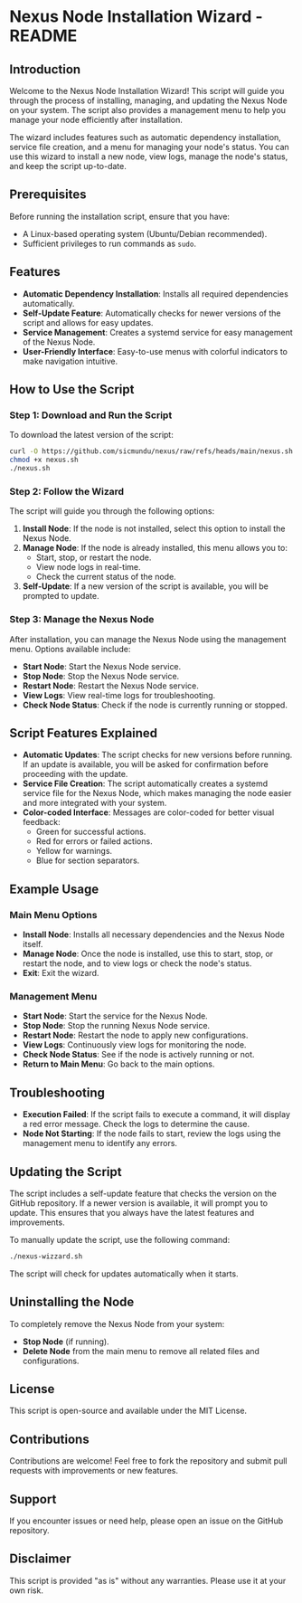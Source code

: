 # Nexus Node Installation Wizard - README

## Introduction

Welcome to the Nexus Node Installation Wizard! This script will guide you through the process of installing, managing, and updating the Nexus Node on your system. The script also provides a management menu to help you manage your node efficiently after installation.

The wizard includes features such as automatic dependency installation, service file creation, and a menu for managing your node's status. You can use this wizard to install a new node, view logs, manage the node's status, and keep the script up-to-date.

## Prerequisites

Before running the installation script, ensure that you have:
- A Linux-based operating system (Ubuntu/Debian recommended).
- Sufficient privileges to run commands as `sudo`.

## Features

- **Automatic Dependency Installation**: Installs all required dependencies automatically.
- **Self-Update Feature**: Automatically checks for newer versions of the script and allows for easy updates.
- **Service Management**: Creates a systemd service for easy management of the Nexus Node.
- **User-Friendly Interface**: Easy-to-use menus with colorful indicators to make navigation intuitive.

## How to Use the Script

### Step 1: Download and Run the Script

To download the latest version of the script:

```bash
curl -O https://github.com/sicmundu/nexus/raw/refs/heads/main/nexus.sh
chmod +x nexus.sh
./nexus.sh
```

### Step 2: Follow the Wizard

The script will guide you through the following options:

1. **Install Node**: If the node is not installed, select this option to install the Nexus Node.
2. **Manage Node**: If the node is already installed, this menu allows you to:
   - Start, stop, or restart the node.
   - View node logs in real-time.
   - Check the current status of the node.
3. **Self-Update**: If a new version of the script is available, you will be prompted to update.

### Step 3: Manage the Nexus Node

After installation, you can manage the Nexus Node using the management menu. Options available include:
- **Start Node**: Start the Nexus Node service.
- **Stop Node**: Stop the Nexus Node service.
- **Restart Node**: Restart the Nexus Node service.
- **View Logs**: View real-time logs for troubleshooting.
- **Check Node Status**: Check if the node is currently running or stopped.

## Script Features Explained

- **Automatic Updates**: The script checks for new versions before running. If an update is available, you will be asked for confirmation before proceeding with the update.
- **Service File Creation**: The script automatically creates a systemd service file for the Nexus Node, which makes managing the node easier and more integrated with your system.
- **Color-coded Interface**: Messages are color-coded for better visual feedback:
  - Green for successful actions.
  - Red for errors or failed actions.
  - Yellow for warnings.
  - Blue for section separators.

## Example Usage

### Main Menu Options

- **Install Node**: Installs all necessary dependencies and the Nexus Node itself.
- **Manage Node**: Once the node is installed, use this to start, stop, or restart the node, and to view logs or check the node's status.
- **Exit**: Exit the wizard.

### Management Menu

- **Start Node**: Start the service for the Nexus Node.
- **Stop Node**: Stop the running Nexus Node service.
- **Restart Node**: Restart the node to apply new configurations.
- **View Logs**: Continuously view logs for monitoring the node.
- **Check Node Status**: See if the node is actively running or not.
- **Return to Main Menu**: Go back to the main options.

## Troubleshooting

- **Execution Failed**: If the script fails to execute a command, it will display a red error message. Check the logs to determine the cause.
- **Node Not Starting**: If the node fails to start, review the logs using the management menu to identify any errors.

## Updating the Script

The script includes a self-update feature that checks the version on the GitHub repository. If a newer version is available, it will prompt you to update. This ensures that you always have the latest features and improvements.

To manually update the script, use the following command:

```bash
./nexus-wizzard.sh
```

The script will check for updates automatically when it starts.

## Uninstalling the Node

To completely remove the Nexus Node from your system:
- **Stop Node** (if running).
- **Delete Node** from the main menu to remove all related files and configurations.

## License

This script is open-source and available under the MIT License.

## Contributions

Contributions are welcome! Feel free to fork the repository and submit pull requests with improvements or new features.

## Support

If you encounter issues or need help, please open an issue on the GitHub repository.

## Disclaimer

This script is provided "as is" without any warranties. Please use it at your own risk.

